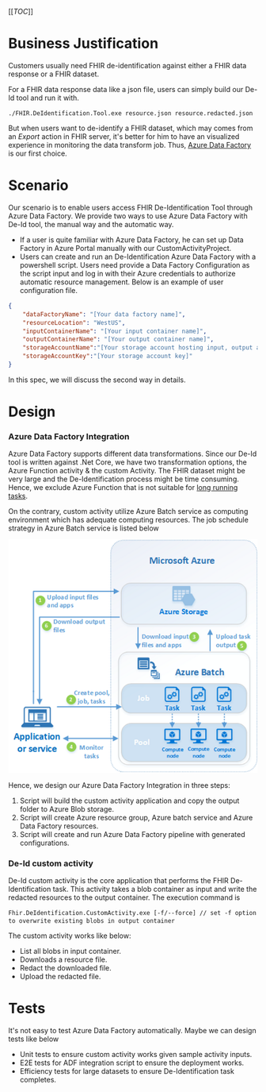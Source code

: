 [[_TOC_]]

# Business Justification
Customers usually need FHIR de-identification against either a FHIR data response or a FHIR dataset.

For a  FHIR data response data like a json file, users can simply build our De-Id tool and run it with.
```
./FHIR.DeIdentification.Tool.exe resource.json resource.redacted.json
```
But when users want to de-identify a FHIR dataset, which may comes from an *Export* action in FHIR server, it's better for him to have an visualized experience in monitoring the data transform job. Thus, [Azure Data Factory](https://docs.microsoft.com/en-us/azure/data-factory/) is our first choice.

# Scenario
Our scenario is to enable users access FHIR De-Identification Tool through Azure Data Factory. We provide two ways to use Azure Data Factory with De-Id tool, the manual way and the automatic way.
- If a user is quite familiar with Azure Data Factory, he can set up Data Factory in Azure Portal manually with our CustomActivityProject. 
- Users can create and run an De-Identification Azure Data Factory with a powershell script. Users need provide a Data Factory Configuration as the script input and log in with their Azure credentials to authorize automatic resource management. Below is an example of user configuration file.
```json
{
    "dataFactoryName": "[Your data factory name]",
    "resourceLocation": "WestUS",
    "inputContainerName": "[Your input container name]",
    "outputContainerName": "[Your output container name]",
    "storageAccountName":"[Your storage account hosting input, output and activity application]",
    "storageAccountKey":"[Your storage account key]"
}
```
In this spec, we will discuss the second way in details.

# Design
### Azure Data Factory Integration
Azure Data Factory supports different data transformations.
Since our De-Id tool is written against .Net Core, we have two transformation options, the Azure Function activity & the custom Activity. The FHIR dataset might be very large and the De-Identification process might be time consuming. Hence, we exclude Azure Function that is not suitable for [long running tasks](https://docs.microsoft.com/en-us/azure/azure-functions/functions-best-practices). 

On the contrary, custom activity utilize Azure Batch service as computing environment which has adequate computing resources. The job schedule strategy in Azure Batch service is listed below

![Azure Batch Job Schedule Framework](/.attachments/tech_overview_03%20(1)-dcef1066-a5f0-4dee-8ffe-d81406ab20b7.png)

Hence, we design our Azure Data Factory Integration in three steps:
1. Script will build the custom activity application and copy the output folder to Azure Blob storage.
2. Script will create Azure resource group, Azure batch service and Azure Data Factory resources.
3. Script will create and run Azure Data Factory pipeline with generated configurations.

### De-Id custom activity
De-Id custom activity is the core application that performs the FHIR De-Identification task. This activity takes a blob container as input and write the redacted resources to the output container. The execution command is 
```
Fhir.DeIdentification.CustomActivity.exe [-f/--force] // set -f option to overwrite existing blobs in output container
```
The custom activity works like below:
- List all blobs in input container.
- Downloads a resource file.
- Redact the downloaded file.
- Upload the redacted file.

# Tests
It's not easy to test Azure Data Factory automatically. Maybe we can design tests like below
- Unit tests to ensure custom activity works given sample activity inputs.
- E2E tests for ADF integration script to ensure the deployment works.
- Efficiency tests for large datasets to ensure De-Identification task completes.

